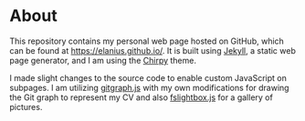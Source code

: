 # About
This repository contains my personal web page hosted on GitHub, which can be found at https://elanius.github.io/. It is built using [Jekyll](https://jekyllrb.com/), a static web page generator, and I am using the [Chirpy](https://chirpy.cotes.page/) theme.

I made slight changes to the source code to enable custom JavaScript on subpages. I am utilizing [gitgraph.js](https://www.nicoespeon.com/gitgraph.js/) with my own modifications for drawing the Git graph to represent my CV and also [fslightbox.js](https://fslightbox.com/) for a gallery of pictures.
